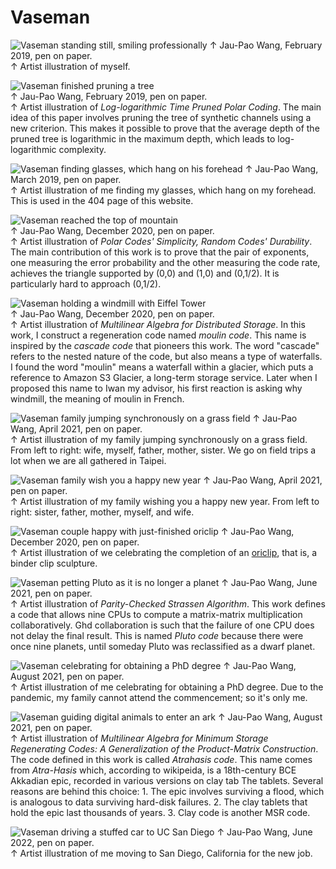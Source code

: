
# Vaseman

![Vaseman standing still, smiling professionally](Jau-Pao%20Wang%202019-02-10.jpg)
↑ Jau-Pao Wang, February 2019, pen on paper.  
↑ Artist illustration of myself.

![Vaseman finished pruning a tree](Jau-Pao%20Wang%202019-02-19.jpg)  
↑ Jau-Pao Wang, February 2019, pen on paper.  
↑ Artist illustration of *Log-logarithmic Time Pruned Polar Coding*.  The main
  idea of this paper involves pruning the tree of synthetic channels using a new
  criterion.  This makes it possible to prove that the average depth of the
  pruned tree is logarithmic in the maximum depth, which leads to
  log-logarithmic complexity.

![Vaseman finding glasses, which hang on his forehead](Jau-Pao%20Wang%202019-03-16.jpg)
↑ Jau-Pao Wang, March 2019, pen on paper.  
↑ Artist illustration of me finding my glasses, which hang on my forehead.  This
  is used in the 404 page of this website.

![Vaseman reached the top of mountain](Jau-Pao%20Wang%202020-12-03.jpg)  
↑ Jau-Pao Wang, December 2020, pen on paper.  
↑ Artist illustration of *Polar Codes' Simplicity, Random Codes' Durability*.
  The main contribution of this work is to prove that the pair of exponents,
  one measuring the error probability and the other measuring the code rate,
  achieves the triangle supported by (0,0) and (1,0) and (0,1/2).  It is
  particularly hard to approach (0,1/2).

![Vaseman holding a windmill with Eiffel Tower](Jau-Pao%20Wang%202020-12-17.jpg)  
↑ Jau-Pao Wang, December 2020, pen on paper.  
↑ Artist illustration of *Multilinear Algebra for Distributed Storage*.  In this
  work, I construct a regeneration code named *moulin code*.  This name is
  inspired by the *cascade code* that pioneers this work.  The word "cascade"
  refers to the nested nature of the code, but also means a type of waterfalls.
  I found the word "moulin" means a waterfall within a glacier, which puts a
  reference to Amazon S3 Glacier, a long-term storage service.  Later when I
  proposed this name to Iwan my advisor, his first reaction is asking why
  windmill, the meaning of moulin in French.

![Vaseman family jumping synchronously on a grass field](Jau-Pao%20Wang%202021-04-12.jpg)
↑ Jau-Pao Wang, April 2021, pen on paper.  
↑ Artist illustration of my family jumping synchronously on a grass field.  From
  left to right: wife, myself, father, mother, sister.  We go on field trips a
  lot when we are all gathered in Taipei.

![Vaseman family wish you a happy new year](Jau-Pao%20Wang%202021-04-14.jpg)
↑ Jau-Pao Wang, April 2021, pen on paper.  
↑ Artist illustration of my family wishing you a happy new year.  From left to
  right: sister, father, mother, myself, and wife.

![Vaseman couple happy with just-finished oriclip](Jau-Pao%20Wang%202021-05-20.jpg)
↑ Jau-Pao Wang, December 2020, pen on paper.  
↑ Artist illustration of we celebrating the completion of an
  [oriclip](../oriclip), that is, a binder clip sculpture.

![Vaseman petting Pluto as it is no longer a planet](Jau-Pao%20Wang%202021-06-27.jpg)
↑ Jau-Pao Wang, June 2021, pen on paper.  
↑ Artist illustration of *Parity-Checked Strassen Algorithm*.  This work defines
  a code that allows nine CPUs to compute a matrix-matrix multiplication
  collaboratively.  Ghd collaboration is such that the failure of one CPU does
  not delay the final result.  This is named *Pluto code* because there were
  once nine planets, until someday Pluto was reclassified as a dwarf planet.

![Vaseman celebrating for obtaining a PhD degree](Jau-Pao%20Wang%202021-08-20.jpg)
↑ Jau-Pao Wang, August 2021, pen on paper.  
↑ Artist illustration of me celebrating for obtaining a PhD degree.  Due to the
  pandemic, my family cannot attend the commencement; so it's only me.

![Vaseman guiding digital animals to enter an ark](Jau-Pao%20Wang%202021-08-23.jpg)
↑ Jau-Pao Wang, August 2021, pen on paper.  
↑ Artist illustration of *Multilinear Algebra for Minimum Storage Regenerating
  Codes: A Generalization of the Product-Matrix Construction*.  The code defined
  in this work is called *Atrahasis code*.  This name comes from *Atra-Hasis*
  which, according to wikipeida, is a 18th-century BCE Akkadian epic, recorded
  in various versions on clay tab  The tablets.  Several reasons are behind this
  choice: 1.  The epic involves surviving a flood, which is analogous to data
  surviving hard-disk failures.  2.  The clay tablets that hold the epic last
  thousands of years.  3. Clay code is another MSR code.

![Vaseman driving a stuffed car to UC San Diego](Jau-Pao%20Wang%202022-06-21.jpg)
↑ Jau-Pao Wang, June 2022, pen on paper.  
↑ Artist illustration of me moving to San Diego, California for the new job.
